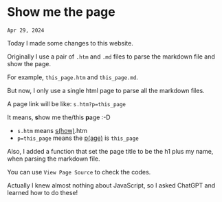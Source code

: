 # Show me the page
`Apr 29, 2024`

Today I made some changes to this website. 

Originally I use a pair of `.htm` and `.md` files to parse the markdown file and show the page.

For example, `this_page.htm` and `this_page.md`.

But now, I only use a single html page to parse all the markdown files.

A page link will be like: `s.htm?p=this_page`

It means, **s**how me the/this **p**age :-D
- `s.htm` means <u>s(how)</u>.htm
- `p=this_page` means the <u>p(age)</u> is `this_page`

Also, I added a function that set the page title to be the h1 plus my name, when parsing the markdown file.

You can use `View Page Source` to check the codes.

Actually I knew almost nothing about JavaScript, so I asked ChatGPT and learned how to do these!
